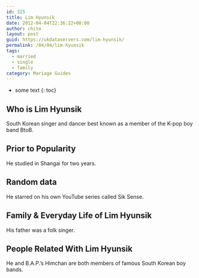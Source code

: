 ```yaml
---
id: 325
title: Lim Hyunsik
date: 2012-04-04T22:36:22+00:00
author: chito
layout: post
guid: https://ukdataservers.com/lim-hyunsik/
permalink: /04/04/lim-hyunsik  
tags:
  - married
  - single
  - family
category: Mariage Guides
---
```


* some text
{: toc}


## Who is  Lim Hyunsik
                  
                  
                  
South Korean singer and dancer best known as a member of the K-pop boy band BtoB. 
                  
                
                
                
## Prior to Popularity 
                  
                  
                  
He studied in Shangai for two years. 
                  
                
                
                
## Random data 
                  
                  
                  
He starred on his own YouTube series called Sik Sense. 
                  
                
                
                
## Family & Everyday Life of Lim Hyunsik
                  
                  
                  
His father was a folk singer. 
                  
                
                
                
## People Related With  Lim Hyunsik
                  
                  
                  
He and B.A.P.&#8217;s Himchan are both members of famous South Korean boy bands. 
                  
                
              
            
          
          
          
    
    
  
